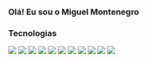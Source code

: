 ### Olá! Eu sou o Miguel Montenegro

### Tecnologias

[![](  https://img.shields.io/badge/TypeScript-007ACC?style=for-the-badge&logo=typescript&logoColor=white)]()
[![](  https://img.shields.io/badge/Node.js-43853D?style=for-the-badge&logo=node.js&logoColor=white)]()
[![](  https://img.shields.io/badge/Java-ED8B00?style=for-the-badge&logo=openjdk&logoColor=white)]()
[![](  https://img.shields.io/badge/React-20232A?style=for-the-badge&logo=react&logoColor=61DAFB)]()
[![](  https://img.shields.io/badge/Spring-6DB33F?style=for-the-badge&logo=spring&logoColor=white)]()
[![](  https://img.shields.io/badge/MySQL-00000F?style=for-the-badge&logo=mysql&logoColor=white)]()
[![](  https://img.shields.io/badge/PostgreSQL-316192?style=for-the-badge&logo=postgresql&logoColor=white)]()
[![](  https://img.shields.io/badge/HTML-239120?style=for-the-badge&logo=html5&logoColor=white)]()
[![](  https://img.shields.io/badge/CSS-239120?&style=for-the-badge&logo=css3&logoColor=white)]()
[![](  https://img.shields.io/badge/JavaScript-F7DF1E?style=for-the-badge&logo=javascript&logoColor=black)]()
[![](  https://img.shields.io/badge/styled--components-DB7093?style=for-the-badge&logo=styled-components&logoColor=white)]()
